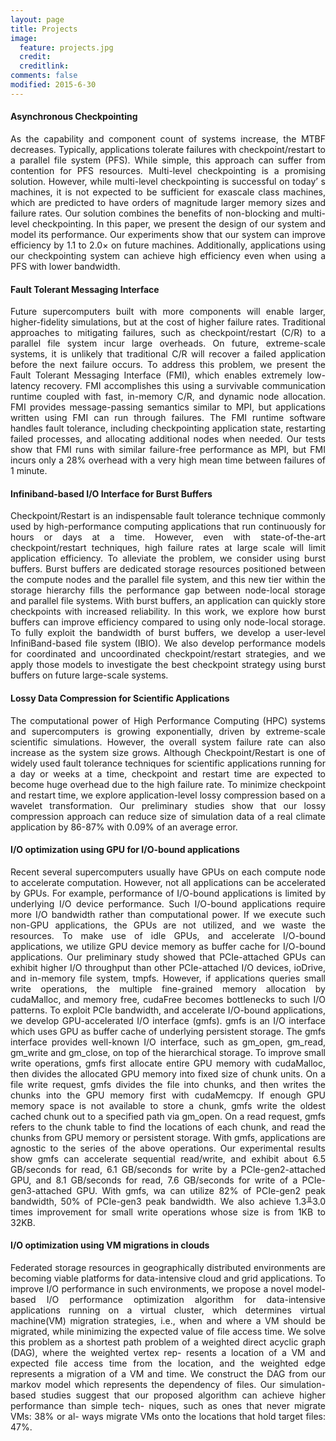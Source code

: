 ```yaml
---
layout: page
title: Projects
image:
  feature: projects.jpg
  credit: 
  creditlink: 
comments: false
modified: 2015-6-30
---
```


<div align="justify">
<h4>Asynchronous Checkpointing</h4>
As the capability and component count of systems increase, the MTBF decreases. Typically, applications tolerate failures with checkpoint/restart to a parallel file system (PFS). While simple, this approach can suffer from contention for PFS resources. Multi-level checkpointing is a promising solution. However, while multi-level checkpointing is successful on today’ s machines, it is not expected to be sufficient for exascale class machines, which are predicted to have orders of magnitude larger memory sizes and failure rates. Our solution combines the benefits of non-blocking and multi-level checkpointing. In this paper, we present the design of our system and model its performance. Our experiments show that our system can improve efficiency by 1.1 to 2.0× on future machines. Additionally, applications using our checkpointing system can achieve high efficiency even when using a PFS with lower bandwidth.

<h4>Fault Tolerant Messaging Interface</h4>
Future supercomputers built with more components will enable larger, higher-fidelity simulations, but at the cost of higher failure rates. Traditional approaches to mitigating failures, such as checkpoint/restart (C/R) to a parallel file system incur large overheads. On future, extreme-scale systems, it is unlikely that traditional C/R will recover a failed application before the next failure occurs. To address this problem, we present the Fault Tolerant Messaging Interface (FMI), which enables extremely low-latency recovery. FMI accomplishes this using a survivable communication runtime coupled with fast, in-memory C/R, and dynamic node allocation. FMI provides message-passing semantics similar to MPI, but applications written using FMI can run through failures. The FMI runtime software handles fault tolerance, including checkpointing application state, restarting failed processes, and allocating additional nodes when needed. Our tests show that FMI runs with similar failure-free performance as MPI, but FMI incurs only a 28% overhead with a very high mean time between failures of 1 minute.
        
        
<h4>Infiniband-based I/O Interface for Burst Buffers</h4>
Checkpoint/Restart is an indispensable fault tolerance technique commonly used by high-performance computing applications that run continuously for hours or days at a time. However, even with state-of-the-art checkpoint/restart techniques, high failure rates at large scale will limit application efficiency. To alleviate the problem, we consider using burst buffers. Burst buffers are dedicated storage resources positioned between the compute nodes and the parallel file system, and this new tier within the storage hierarchy fills the performance gap between node-local storage and parallel file systems. With burst buffers, an application can quickly store checkpoints with increased reliability. In this work, we explore how burst buffers can improve efficiency compared to using only node-local storage. To fully exploit the bandwidth of burst buffers, we develop a user-level InfiniBand-based file system (IBIO). We also develop performance models for coordinated and uncoordinated checkpoint/restart strategies, and we apply those models to investigate the best checkpoint strategy using burst buffers on future large-scale systems.

<h4>Lossy Data Compression for Scientific Applications </h4>
The computational power of High Performance Computing (HPC) systems and supercomputers is growing exponentially, driven by extreme-scale scientific simulations. However, the overall system failure rate can also increase as the system size grows. Although Checkpoint/Restart is one of widely used fault tolerance techniques for scientific applications running for a day or weeks at a time, checkpoint and restart time are expected to become huge overhead due to the high failure rate. To minimize checkpoint and restart time, we explore application-level lossy compression based on a wavelet transformation. Our preliminary studies show that our lossy compression approach can reduce size of simulation data of a real climate application by 86-87% with 0.09% of an average error.


<h4>I/O optimization using GPU for I/O-bound applications</h4>
Recent several supercomputers usually have GPUs on each compute node to accelerate computation. However, not all applications can be accelerated by GPUs. For example, performance of I/O-bound applications is limited by underlying I/O device performance. Such I/O-bound applications require more I/O bandwidth rather than computational power. If we execute such non-GPU applications, the GPUs are not utilized, and we waste the resources. 
To make use of idle GPUs, and accelerate I/O-bound applications, we utilize GPU device memory as buffer cache for I/O-bound applications. Our preliminary study showed that PCIe-attached GPUs can exhibit higher I/O throughput than other PCIe-attached I/O devices, ioDrive, and in-memory file system, tmpfs. However, if applications queries small write operations, the multiple fine-grained memory allocation by cudaMalloc, and memory free, cudaFree becomes bottlenecks to such I/O patterns. To exploit PCIe bandwidth, and accelerate I/O-bound applications, we develop GPU-accelerated I/O interface (gmfs). gmfs is an I/O interface which uses GPU as buffer cache of underlying persistent storage. The gmfs interface provides well-known I/O interface, such as gm_open, gm_read, gm_write and gm_close, on top of the hierarchical storage. To improve small write operations, gmfs first allocate entire GPU memory with cudaMalloc, then divides the allocated GPU memory into fixed size of chunk units. On a file write request, gmfs divides the file into chunks, and then writes the chunks into the GPU memory first with cudaMemcpy. If enough GPU memory space is not available to store a chunk, gmfs write the oldest cached chunk out to a specified path via gm_open. On a read request, gmfs refers to the chunk table to find the locations of each chunk, and read the chunks from GPU memory or persistent storage. With gmfs, applications are agnostic to the series of the above operations. 
Our experimental results show gmfs can accelerate sequential read/write, and exhibit about 6.5 GB/seconds for read, 6.1 GB/seconds for write by a PCIe-gen2-attached GPU, and 8.1 GB/seconds for read, 7.6 GB/seconds for write of a PCIe-gen3-attached GPU. With gmfs, wa can utilize 82% of PCIe-gen2 peak bandwidth, 50% of PCIe-gen3 peak bandwidth. We also achieve 1.3╨3.0 times improvement for small write operations whose size is from 1KB to 32KB.


<h4>I/O optimization using VM migrations in clouds </h4>
Federated storage resources in geographically distributed environments are becoming viable platforms for data-intensive cloud and grid applications. To improve I/O performance in such environments, we propose a novel model-based I/O performance optimization algorithm for data-intensive applications running on a virtual cluster, which determines virtual machine(VM) migration strategies, i.e., when and where a VM should be migrated, while minimizing the expected value of file access time. We solve this problem as a shortest path problem of a weighted direct acyclic graph (DAG), where the weighted vertex rep- resents a location of a VM and expected file access time from the location, and the weighted edge represents a migration of a VM and time. We construct the DAG from our markov model which represents the dependency of files. Our simulation-based studies suggest that our proposed algorithm can achieve higher performance than simple tech- niques, such as ones that never migrate VMs: 38% or al- ways migrate VMs onto the locations that hold target files: 47%.

</div>
